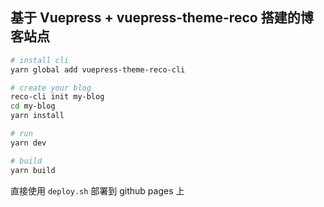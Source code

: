 ## 基于 Vuepress + vuepress-theme-reco 搭建的博客站点

```bash
# install cli
yarn global add vuepress-theme-reco-cli

# create your blog
reco-cli init my-blog
cd my-blog
yarn install

# run
yarn dev

# build
yarn build

```

直接使用 `deploy.sh` 部署到 github pages 上

